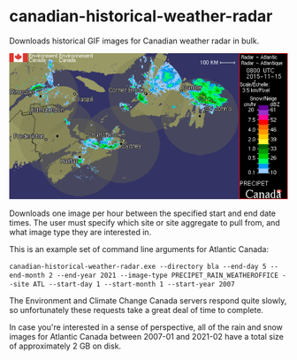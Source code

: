 # canadian-historical-weather-radar
Downloads historical GIF images for Canadian weather radar in bulk.

![An example image downloaded using this software](ATL_PRECIPET_SNOW_WEATHEROFFICE_2015-11-15T08-00.gif)

Downloads one image per hour between the specified start and end date times. The user must specify which site or site aggregate to pull from, and
what image type they are interested in. 

This is an example set of command line arguments for Atlantic Canada:

```
canadian-historical-weather-radar.exe --directory bla --end-day 5 --end-month 2 --end-year 2021 --image-type PRECIPET_RAIN_WEATHEROFFICE --site ATL --start-day 1 --start-month 1 --start-year 2007
```

The Environment and Climate Change Canada servers respond quite slowly, so unfortunately these requests take a great deal of time to complete.

In case you're interested in a sense of perspective, all of the rain and snow images for Atlantic Canada between 2007-01 and 2021-02 have a total size
of approximately 2 GB on disk.
